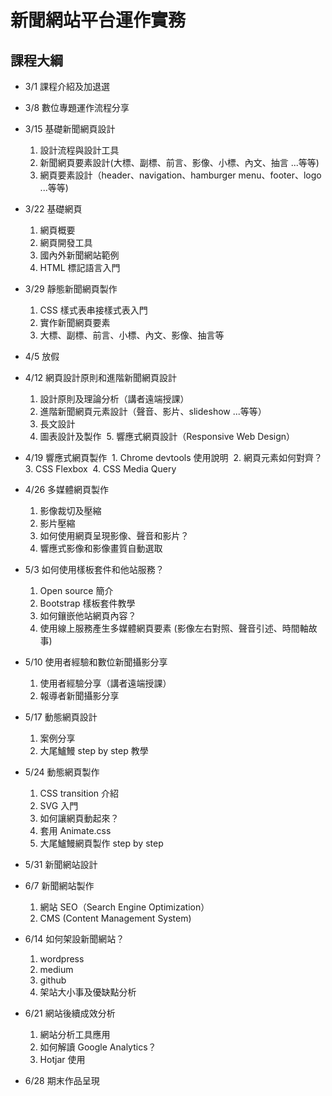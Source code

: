 # 新聞網站平台運作實務

## 課程大綱
- 3/1 課程介紹及加退選

- 3/8 數位專題運作流程分享

- 3/15 基礎新聞網頁設計
  1. 設計流程與設計工具
  2. 新聞網頁要素設計(大標、副標、前言、影像、小標、內文、抽言 ...等等)
  3. 網頁要素設計（header、navigation、hamburger menu、footer、logo ...等等)
  
- 3/22 基礎網頁
  1. 網頁概要
  2. 網頁開發工具
  3. 國內外新聞網站範例
  4. HTML 標記語言入門    
  
- 3/29 靜態新聞網頁製作
  1. CSS 樣式表串接樣式表入門
  2. 實作新聞網頁要素
  3. 大標、副標、前言、小標、內文、影像、抽言等 
  
- 4/5 放假
  
- 4/12 網頁設計原則和進階新聞網頁設計
  1. 設計原則及理論分析（講者遠端授課）
  2. 進階新聞網頁元素設計（聲音、影片、slideshow ...等等）
  3. 長文設計
  4. 圖表設計及製作
  5. 響應式網頁設計（Responsive Web Design）
  
- 4/19 響應式網頁製作
  1. Chrome devtools 使用說明
  2. 網頁元素如何對齊？
  3. CSS Flexbox
  4. CSS Media Query
  
- 4/26 多媒體網頁製作
  1. 影像裁切及壓縮
  2. 影片壓縮
  3. 如何使用網頁呈現影像、聲音和影片？
  4. 響應式影像和影像畫質自動選取
  
- 5/3 如何使用樣板套件和他站服務？
  1. Open source 簡介
  2. Bootstrap 樣板套件教學
  3. 如何鑲嵌他站網頁內容？
  4. 使用線上服務產生多媒體網頁要素 (影像左右對照、聲音引述、時間軸故事)
  
- 5/10 使用者經驗和數位新聞攝影分享
  1. 使用者經驗分享（講者遠端授課）
  2. 報導者新聞攝影分享
  
- 5/17 動態網頁設計
  1. 案例分享
  2. 大尾鱸鰻 step by step 教學

- 5/24 動態網頁製作
  1. CSS transition 介紹
  2. SVG 入門
  3. 如何讓網頁動起來？
  4. 套用 Animate.css
  5. 大尾鱸鰻網頁製作 step by step

- 5/31 新聞網站設計

- 6/7 新聞網站製作
  1. 網站 SEO（Search Engine Optimization）
  2. CMS (Content Management System)

- 6/14 如何架設新聞網站？
  1. wordpress
  2. medium
  3. github
  4. 架站大小事及優缺點分析
  
- 6/21 網站後續成效分析
  1. 網站分析工具應用
  2. 如何解讀 Google Analytics？
  3. Hotjar 使用
  
- 6/28 期末作品呈現
